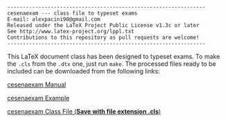 ```
----------------------------------------------------------------
cesenaexam --- class file to typeset exams
E-mail: alexpacini90@gmail.com
Released under the LaTeX Project Public License v1.3c or later
See http://www.latex-project.org/lppl.txt
Contributions to this repository as pull requests are welcome!
----------------------------------------------------------------
```

This LaTeX document class has been designed to typeset exams.
To make the ```.cls``` from the ```.dtx``` one, just run
```make```.
The processed files ready to be included can be downloaded from
the following links:

[cesenaexam Manual](https://alexpacini.github.io/cesenaexam/build/cesenaexam.pdf)

[cesenaexam Example](https://alexpacini.github.io/cesenaexam/build/cesenaexam_example.pdf)

[cesenaexam Class File (**Save with file extension .cls**)](https://alexpacini.github.io/cesenaexam/build/cesenaexam.cls)



